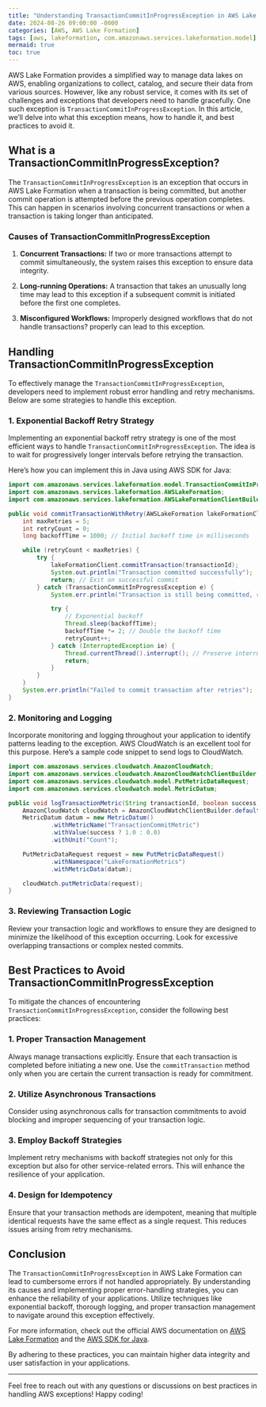 ```yaml
---
title: "Understanding TransactionCommitInProgressException in AWS Lake Formation: A Comprehensive Guide"
date: 2024-08-26 09:00:00 -0000
categories: [AWS, AWS Lake Formation]
tags: [aws, lakeformation, com.amazonaws.services.lakeformation.model]
mermaid: true
toc: true
---
```



AWS Lake Formation provides a simplified way to manage data lakes on AWS, enabling organizations to collect, catalog, and secure their data from various sources. However, like any robust service, it comes with its set of challenges and exceptions that developers need to handle gracefully. One such exception is `TransactionCommitInProgressException`. In this article, we’ll delve into what this exception means, how to handle it, and best practices to avoid it.

## What is a TransactionCommitInProgressException?

The `TransactionCommitInProgressException` is an exception that occurs in AWS Lake Formation when a transaction is being committed, but another commit operation is attempted before the previous operation completes. This can happen in scenarios involving concurrent transactions or when a transaction is taking longer than anticipated.

### Causes of TransactionCommitInProgressException

1. **Concurrent Transactions:** If two or more transactions attempt to commit simultaneously, the system raises this exception to ensure data integrity.
   
2. **Long-running Operations:** A transaction that takes an unusually long time may lead to this exception if a subsequent commit is initiated before the first one completes.

3. **Misconfigured Workflows:** Improperly designed workflows that do not handle transactions? properly can lead to this exception.

## Handling TransactionCommitInProgressException

To effectively manage the `TransactionCommitInProgressException`, developers need to implement robust error handling and retry mechanisms. Below are some strategies to handle this exception.

### 1. Exponential Backoff Retry Strategy

Implementing an exponential backoff retry strategy is one of the most efficient ways to handle `TransactionCommitInProgressException`. The idea is to wait for progressively longer intervals before retrying the transaction.

Here’s how you can implement this in Java using AWS SDK for Java:

```java
import com.amazonaws.services.lakeformation.model.TransactionCommitInProgressException;
import com.amazonaws.services.lakeformation.AWSLakeFormation;
import com.amazonaws.services.lakeformation.AWSLakeFormationClientBuilder;

public void commitTransactionWithRetry(AWSLakeFormation lakeFormationClient, String transactionId) {
    int maxRetries = 5;
    int retryCount = 0;
    long backoffTime = 1000; // Initial backoff time in milliseconds

    while (retryCount < maxRetries) {
        try {
            lakeFormationClient.commitTransaction(transactionId);
            System.out.println("Transaction committed successfully");
            return; // Exit on successful commit
        } catch (TransactionCommitInProgressException e) {
            System.err.println("Transaction is still being committed, retrying...");

            try {
                // Exponential backoff
                Thread.sleep(backoffTime);
                backoffTime *= 2; // Double the backoff time
                retryCount++;
            } catch (InterruptedException ie) {
                Thread.currentThread().interrupt(); // Preserve interrupt status
                return;
            }
        }
    }
    System.err.println("Failed to commit transaction after retries");
}
```

### 2. Monitoring and Logging

Incorporate monitoring and logging throughout your application to identify patterns leading to the exception. AWS CloudWatch is an excellent tool for this purpose. Here’s a sample code snippet to send logs to CloudWatch.

```java
import com.amazonaws.services.cloudwatch.AmazonCloudWatch;
import com.amazonaws.services.cloudwatch.AmazonCloudWatchClientBuilder;
import com.amazonaws.services.cloudwatch.model.PutMetricDataRequest;
import com.amazonaws.services.cloudwatch.model.MetricDatum;

public void logTransactionMetric(String transactionId, boolean success) {
    AmazonCloudWatch cloudWatch = AmazonCloudWatchClientBuilder.defaultClient();
    MetricDatum datum = new MetricDatum()
            .withMetricName("TransactionCommitMetric")
            .withValue(success ? 1.0 : 0.0)
            .withUnit("Count");

    PutMetricDataRequest request = new PutMetricDataRequest()
            .withNamespace("LakeFormationMetrics")
            .withMetricData(datum);

    cloudWatch.putMetricData(request);
}
```

### 3. Reviewing Transaction Logic

Review your transaction logic and workflows to ensure they are designed to minimize the likelihood of this exception occurring. Look for excessive overlapping transactions or complex nested commits.

## Best Practices to Avoid TransactionCommitInProgressException

To mitigate the chances of encountering `TransactionCommitInProgressException`, consider the following best practices:

### 1. Proper Transaction Management

Always manage transactions explicitly. Ensure that each transaction is completed before initiating a new one. Use the `commitTransaction` method only when you are certain the current transaction is ready for commitment.

### 2. Utilize Asynchronous Transactions

Consider using asynchronous calls for transaction commitments to avoid blocking and improper sequencing of your transaction logic.

### 3. Employ Backoff Strategies

Implement retry mechanisms with backoff strategies not only for this exception but also for other service-related errors. This will enhance the resilience of your application.

### 4. Design for Idempotency

Ensure that your transaction methods are idempotent, meaning that multiple identical requests have the same effect as a single request. This reduces issues arising from retry mechanisms.

## Conclusion

The `TransactionCommitInProgressException` in AWS Lake Formation can lead to cumbersome errors if not handled appropriately. By understanding its causes and implementing proper error-handling strategies, you can enhance the reliability of your applications. Utilize techniques like exponential backoff, thorough logging, and proper transaction management to navigate around this exception effectively.

For more information, check out the official AWS documentation on [AWS Lake Formation](https://docs.aws.amazon.com/lake-formation/latest/dg/what-is-lake-formation.html) and the [AWS SDK for Java](https://docs.aws.amazon.com/sdk-for-java/latest/developer-guide/home.html).

By adhering to these practices, you can maintain higher data integrity and user satisfaction in your applications.

---

Feel free to reach out with any questions or discussions on best practices in handling AWS exceptions! Happy coding!